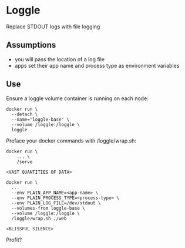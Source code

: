 # Loggle

Replace STDOUT logs with file logging

## Assumptions

- you will pass the location of a log file
- apps set their app name and process type as environment
    variables

## Use

Ensure a loggle volume container is running on each node:

    docker run \
      --detach \
      --name="loggle-base" \
      --volume /loggle:/loggle \
      loggle

Preface your docker commands with /loggle/wrap.sh:

    docker run \
        ... \
        /serve

    <VAST QUANTITIES OF DATA>

    docker run \
      ...
      --env PLAIN_APP_NAME=<app-name> \
      --env PLAIN_PROCESS_TYPE=<process-type> \
      --env PLAIN_LOG_FILE=/dev/stdout \
      --volumes-from loggle-base \
      --volume /loggle:/loggle \
      /loggle/wrap.sh ./web

    <BLISSFUL SILENCE>


Profit?
